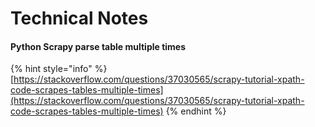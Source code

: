 # Technical Notes

#### Python Scrapy parse table multiple times

{% hint style="info" %}
[https://stackoverflow.com/questions/37030565/scrapy-tutorial-xpath-code-scrapes-tables-multiple-times](https://stackoverflow.com/questions/37030565/scrapy-tutorial-xpath-code-scrapes-tables-multiple-times)
{% endhint %}



